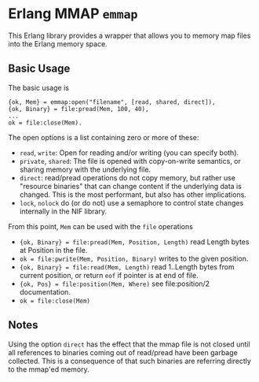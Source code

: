 # Erlang MMAP `emmap`

This Erlang library provides a wrapper that allows you to memory map files into the Erlang memory space.  


## Basic Usage

The basic usage is

    {ok, Mem} = emmap:open("filename", [read, shared, direct]),
    {ok, Binary} = file:pread(Mem, 100, 40),
    ...
    ok = file:close(Mem).

The open options is a list containing zero or more of these:

- `read`, `write`: Open for reading and/or writing (you can specify both).
- `private`, `shared`: The file is opened with copy-on-write semantics, or sharing memory with the underlying file.
- `direct`: read/pread operations do not copy memory, but rather use "resource binaries" that can change content if the underlying data is changed.  This is the most performant, but also has other implications.
- `lock`, `nolock` do (or do not) use a semaphore to control state changes internally in the NIF library.  

From this point, `Mem` can be used with the `file` operations

- `{ok, Binary} = file:pread(Mem, Position, Length)` read Length bytes at Position in the file.
- `ok = file:pwrite(Mem, Position, Binary)` writes to the given position. 
- `{ok, Binary} = file:read(Mem, Length)` read 1..Length bytes from current position, or return `eof` if pointer is at end of file.
- `{ok, Pos} = file:position(Mem, Where)` see file:position/2 documentation.
- `ok = file:close(Mem)`

## Notes

Using the option `direct` has the effect that the mmap file is not closed until all references to binaries coming out of read/pread have been garbage collected.  This is a consequence of that such binaries are referring directly to the mmap'ed memory.  

